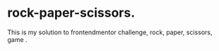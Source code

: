 # rock-paper-scissors.
This is my solution to frontendmentor challenge, rock, paper, scissors, game .
